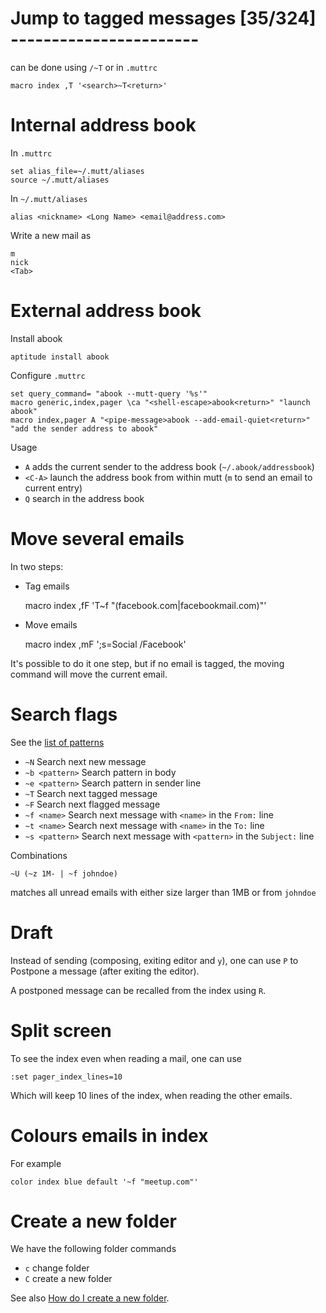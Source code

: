 # Jump to tagged messages                                                                                    [35/324]  -----------------------

can be done using `/~T` or in `.muttrc`

    macro index ,T '<search>~T<return>'

# Internal address book

In `.muttrc`

    set alias_file=~/.mutt/aliases
    source ~/.mutt/aliases

In `~/.mutt/aliases`

    alias <nickname> <Long Name> <email@address.com>

Write a new mail as

    m
    nick
    <Tab>

# External address book

Install abook

    aptitude install abook

Configure `.muttrc`

    set query_command= "abook --mutt-query '%s'"
    macro generic,index,pager \ca "<shell-escape>abook<return>" "launch abook"
    macro index,pager A "<pipe-message>abook --add-email-quiet<return>" "add the sender address to abook"

Usage

- `A`               adds the current sender to the address book (`~/.abook/addressbook`)
- `<C-A>`           launch the address book from within mutt (`m` to send an email to current entry)
- `Q`               search in the address book

# Move several emails

In two steps:

- Tag emails

    macro index ,fF 'T~f "(facebook\.com|facebookmail\.com)"<enter>'

- Move emails

    macro index ,mF ';s=Social /Facebook'

It's possible to do it one step, but if no email is tagged, the moving command will move the current email.

# Search flags

See the [list of patterns](http://www.mutt.org/doc/manual/#patterns)

- `~N`              Search next new message
- `~b <pattern>`    Search pattern in body
- `~e <pattern>`    Search pattern in sender line
- `~T`              Search next tagged message
- `~F`              Search next flagged message
- `~f <name>`       Search next message with `<name>` in the `From:` line
- `~t <name>`       Search next message with `<name>` in the `To:` line
- `~s <pattern>`    Search next message with `<pattern>` in the `Subject:` line


Combinations

    ~U (~z 1M- | ~f johndoe)

matches all unread emails with either size larger than 1MB or from `johndoe`

# Draft

Instead of sending (composing, exiting editor and `y`), one can use `P` to Postpone a message (after exiting the editor).

A postponed message can be recalled from the index using `R`.

# Split screen

To see the index even when reading a mail, one can use

    :set pager_index_lines=10

Which will keep 10 lines of the index, when reading the other emails.

# Colours emails in index

For example

    color index blue default '~f "meetup.com"'

# Create a new folder

We have the following folder commands
- `c`           change folder
- `C`           create a new folder

See also [How do I create a new folder](https://superuser.com/questions/154060/how-do-i-create-a-new-folder-in-mutt#154086).
